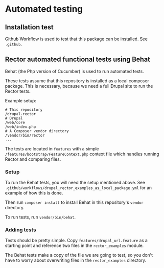 # Automated testing

## Installation test

Github Workflow is used to test that this package can be installed. See `.github`.

## Rector automated functional tests using Behat

Behat (the Php version of Cucumber) is used to run automated tests.

These tests assume that this repository is installed as a local composer package. This is necessary, because we need a full Drupal site to run the Rector tests.

Example setup:
```
# This repository
/drupal-rector
# Drupal
/web/core
/web/index.php
# A Composer vendor directory
/vendor/bin/rector
...
```

The tests are located in `features` with a simple `/features/bootstrap/FeatureContext.php` context file which handles running Rector and comparing files.

### Setup

To run the Behat tests, you will need the setup mentioned above. See `.github/workflows/drupal_rector_examples_as_local_package.yml` for an example of how this is done.

Then run `composer install` to install Behat in this repository's `vendor` directory.

To run tests, run `vendor/bin/behat`.

### Adding tests

Tests should be pretty simple. Copy `features/drupal_url.feature` as a starting point and reference two files in the `rector_examples` module.

The Behat tests make a copy of the file we are going to test, so you don't have to worry about overwriting files in the `rector_examples` directory.
